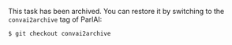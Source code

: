 This task has been archived. You can restore it by switching to the `convai2archive`
tag of ParlAI:

```bash
$ git checkout convai2archive
```
